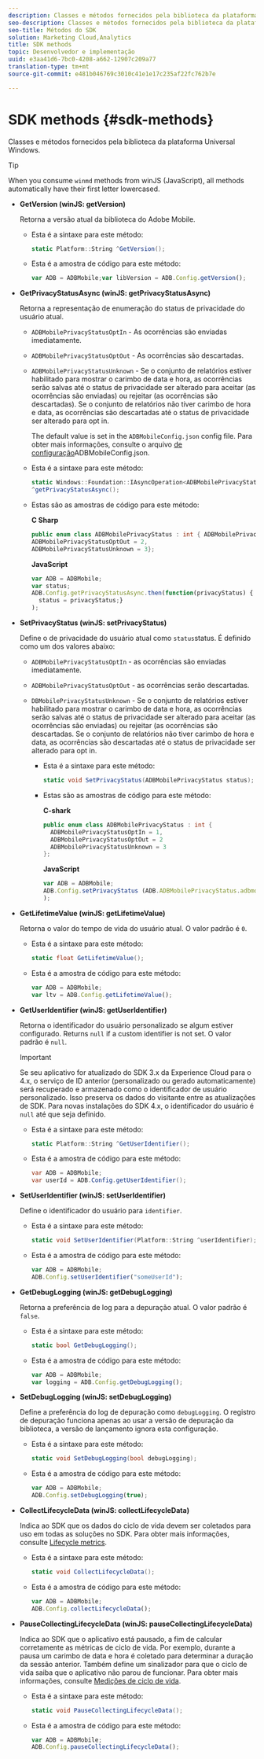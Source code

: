 ```yaml
---
description: Classes e métodos fornecidos pela biblioteca da plataforma Universal Windows.
seo-description: Classes e métodos fornecidos pela biblioteca da plataforma Universal Windows.
seo-title: Métodos do SDK
solution: Marketing Cloud,Analytics
title: SDK methods
topic: Desenvolvedor e implementação
uuid: e3aa41d6-7bc0-4208-a662-12907c209a77
translation-type: tm+mt
source-git-commit: e481b046769c3010c41e1e17c235af22fc762b7e

---
```



# SDK methods {#sdk-methods}

Classes e métodos fornecidos pela biblioteca da plataforma Universal Windows.

>[!TIP]
>
>When you consume `winmd` methods from winJS (JavaScript), all methods automatically have their first letter lowercased.

* **GetVersion (winJS: getVersion)**

   Retorna a versão atual da biblioteca do Adobe Mobile.

   * Esta é a sintaxe para este método:

      ```csharp
      static Platform::String ^GetVersion();
      ```

   * Esta é a amostra de código para este método:

      ```js
      var ADB = ADBMobile;var libVersion = ADB.Config.getVersion();
      ```

* **GetPrivacyStatusAsync (winJS: getPrivacyStatusAsync)**

   Retorna a representação de enumeração do status de privacidade do usuário atual.

   * `ADBMobilePrivacyStatusOptIn` - As ocorrências são enviadas imediatamente.
   * `ADBMobilePrivacyStatusOptOut` - As ocorrências são descartadas.
   * `ADBMobilePrivacyStatusUnknown` - Se o conjunto de relatórios estiver habilitado para mostrar o carimbo de data e hora, as ocorrências serão salvas até o status de privacidade ser alterado para aceitar (as ocorrências são enviadas) ou rejeitar (as ocorrências são descartadas). Se o conjunto de relatórios não tiver carimbo de hora e data, as ocorrências são descartadas até o status de privacidade ser alterado para opt in.

      The default value is set in the `ADBMobileConfig.json` config file. Para obter mais informações, consulte o arquivo [de configuração](/help/universal-windows/c-configuration/c.json.md)ADBMobileConfig.json.

   * Esta é a sintaxe para este método:

      ```csharp
      static Windows::Foundation::IAsyncOperation<ADBMobilePrivacyStatus>
      ^getPrivacyStatusAsync();
      ```

   * Estas são as amostras de código para este método:

      **C Sharp**

      ```csharp
      public enum class ADBMobilePrivacyStatus : int { ADBMobilePrivacyStatusOptIn = 1, 
      ADBMobilePrivacyStatusOptOut = 2, 
      ADBMobilePrivacyStatusUnknown = 3};
      ```

      **JavaScript**

      ```javascript
      var ADB = ADBMobile;
      var status;
      ADB.Config.getPrivacyStatusAsync.then(function(privacyStatus) {
        status = privacyStatus;}
      );
      ```

* **SetPrivacyStatus (winJS: setPrivacyStatus)**

   Define o de privacidade do usuário atual como `status`status. É definido como um dos valores abaixo:
   * `ADBMobilePrivacyStatusOptIn` - as ocorrências são enviadas imediatamente.
   * `ADBMobilePrivacyStatusOptOut` - as ocorrências serão descartadas.
   * `DBMobilePrivacyStatusUnknown` - Se o conjunto de relatórios estiver habilitado para mostrar o carimbo de data e hora, as ocorrências serão salvas até o status de privacidade ser alterado para aceitar (as ocorrências são enviadas) ou rejeitar (as ocorrências são descartadas. Se o conjunto de relatórios não tiver carimbo de hora e data, as ocorrências são descartadas até o status de privacidade ser alterado para opt in.

      * Esta é a sintaxe para este método:

         ```csharp
         static void SetPrivacyStatus(ADBMobilePrivacyStatus status);
         ```

      * Estas são as amostras de código para este método:

         **C-shark**

         ```csharp
         public enum class ADBMobilePrivacyStatus : int { 
           ADBMobilePrivacyStatusOptIn = 1, 
           ADBMobilePrivacyStatusOptOut = 2
           ADBMobilePrivacyStatusUnknown = 3
         };
         ```

         **JavaScript**

         ```js
         var ADB = ADBMobile;
         ADB.Config.setPrivacyStatus (ADB.ADBMobilePrivacyStatus.adbmobilePrivacyStatusOptIn
         );
         ```

* **GetLifetimeValue (winJS: getLifetimeValue)**

   Retorna o valor do tempo de vida do usuário atual. O valor padrão é `0`.

   * Esta é a sintaxe para este método:

      ```csharp
      static float GetLifetimeValue(); 
      ```

   * Esta é a amostra de código para este método:

      ```js
      var ADB = ADBMobile;
      var ltv = ADB.Config.getLifetimeValue();
      ```

* **GetUserIdentifier (winJS: getUserIdentifier)**

   Retorna o identificador do usuário personalizado se algum estiver configurado. Returns `null` if a custom identifier is not set.
O valor padrão é `null`.

   >[!IMPORTANT]
   >
   >Se seu aplicativo for atualizado do SDK 3.x da Experience Cloud para o 4.x, o serviço de ID anterior (personalizado ou gerado automaticamente) será recuperado e armazenado como o identificador de usuário personalizado. Isso preserva os dados do visitante entre as atualizações de SDK. Para novas instalações do SDK 4.x, o identificador do usuário é `null` até que seja definido.

   * Esta é a sintaxe para este método:

      ```csharp
      static Platform::String ^GetUserIdentifier(); 
      ```

   * Esta é a amostra de código para este método:

      ```csharp
      var ADB = ADBMobile;
      var userId = ADB.Config.getUserIdentifier(); 
      ```

* **SetUserIdentifier (winJS: setUserIdentifier)**

   Define o identificador do usuário para `identifier`.

   * Esta é a sintaxe para este método:

      ```csharp
      static void SetUserIdentifier(Platform::String ^userIdentifier); 
      ```

   * Esta é a amostra de código para este método:

      ```javascript
      var ADB = ADBMobile;
      ADB.Config.setUserIdentifier("someUserId");
      ```

* **GetDebugLogging (winJS: getDebugLogging)**

   Retorna a preferência de log para a depuração atual. O valor padrão é `false`.

   * Esta é a sintaxe para este método:

      ```csharp
      static bool GetDebugLogging();
      ```

   * Esta é a amostra de código para este método:

      ```javascript
      var ADB = ADBMobile;
      var logging = ADB.Config.getDebugLogging();
      ```

* **SetDebugLogging (winJS: setDebugLogging)**

   Define a preferência do log de depuração como `debugLogging`. O registro de depuração funciona apenas ao usar a versão de depuração da biblioteca, a versão de lançamento ignora esta configuração.

   * Esta é a sintaxe para este método:

      ```csharp
      static void SetDebugLogging(bool debugLogging);
      ```

   * Esta é a amostra de código para este método:

      ```js
      var ADB = ADBMobile;
      ADB.Config.setDebugLogging(true);
      ```

* **CollectLifecycleData (winJS: collectLifecycleData)**

   Indica ao SDK que os dados do ciclo de vida devem ser coletados para uso em todas as soluções no SDK. Para obter mais informações, consulte  [Lifecycle metrics](/help/universal-windows/metrics.md).

   * Esta é a sintaxe para este método:

      ```csharp
      static void CollectLifecycleData();
      ```

   * Esta é a amostra de código para este método:

      ```js
      var ADB = ADBMobile;
      ADB.Config.collectLifecycleData();
      ```

* **PauseCollecting&#x200B;LifecycleData (winJS: pauseCollecting&#x200B;LifecycleData)**

   Indica ao SDK que o aplicativo está pausado, a fim de calcular corretamente as métricas de ciclo de vida. Por exemplo, durante a pausa um carimbo de data e hora é coletado para determinar a duração da sessão anterior. Também define um sinalizador para que o ciclo de vida saiba que o aplicativo não parou de funcionar. Para obter mais informações, consulte [Medições de ciclo de vida](/help/universal-windows/metrics.md).

   * Esta é a sintaxe para este método:

      ```csharp
      static void PauseCollectingLifecycleData();
      ```

   * Esta é a amostra de código para este método:

      ```js
      var ADB = ADBMobile;
      ADB.Config.pauseCollectingLifecycleData(); 
      ```
